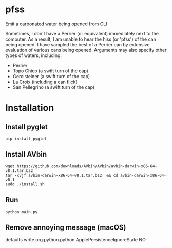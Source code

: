 # pfss
Emit a carbonated water being opened from CLI

Sometimes, I don't have a Perrier (or equivalent) immediately next to the computer. As a result, I am unable to hear the hiss (or 'pfss') of the can being opened. I have sampled the best of a Perrier can by extensive evaluation of various cans being opened. Arguments may also specify other types of waters, including:

* Perrier
* Topo Chico (a swift turn of the cap)
* Gerolsteiner (a swift turn of the cap)  
* La Croix (including a can flick)
* San Pellegrino (a swift turn of the cap)

# Installation

## Install pyglet
```
pip install pyglet
```

## Install AVbin
```
wget https://github.com/downloads/AVbin/AVbin/avbin-darwin-x86-64-v8.1.tar.bz2
tar -xvjf avbin-darwin-x86-64-v8.1.tar.bz2  && cd avbin-darwin-x86-64-v8.1 
sudo ./install.sh
```
## Run
```
python main.py
```

## Remove annoying message (macOS)
defaults write org.python.python ApplePersistenceIgnoreState NO

